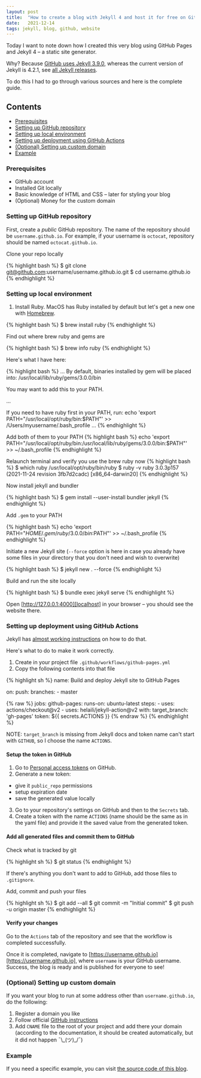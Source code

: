 ```yaml
---
layout: post
title:  "How to create a blog with Jekyll 4 and host it for free on GitHub"
date:   2021-12-14
tags: jekyll, blog, github, website
---
```


Today I want to note down how I created this very blog using GitHub Pages and Jekyll 4 – a static site generator.

Why? Because [GitHub uses Jekyll 3.9.0][gh-pages-versions], whereas the current version of Jekyll is 4.2.1,
see [all Jekyll releases][jekyll-releases].

To do this I had to go through various sources and here is the complete guide.

<!--more-->

## Contents
  - [Prerequisites](#prerequisites)
  - [Setting up GitHub repository](#setting-up-github-repository)
  - [Setting up local environment](#setting-up-local-environment)
  - [Setting up deployment using GitHub Actions](#setting-up-deployment-using-github-actions)
  - [(Optional) Setting up custom domain](#optional-setting-up-custom-domain)
  - [Example](#example)

### Prerequisites

* GitHub account
* Installed Git locally
* Basic knowledge of HTML and CSS – later for styling your blog
* (Optional) Money for the custom domain

### Setting up GitHub repository

First, create a *public* GitHub repository. The name of the repository should be `username.github.io`.
For example, if your username is `octocat`, repository should be named `octocat.github.io`.

Clone your repo locally

{% highlight bash %}
$ git clone git@github.com:username/username.github.io.git
$ cd username.github.io
{% endhighlight %}

### Setting up local environment

1. Install Ruby. MacOS has Ruby installed by default but let's get a new one with [Homebrew][homebrew].

{% highlight bash %}
$ brew install ruby
{% endhighlight %}

Find out where brew ruby and gems are

{% highlight bash %}
$ brew info ruby
{% endhighlight %}

Here's what I have here:

{% highlight bash %}
...
By default, binaries installed by gem will be placed into:
  /usr/local/lib/ruby/gems/3.0.0/bin

You may want to add this to your PATH.

...


If you need to have ruby first in your PATH, run:
  echo 'export PATH="/usr/local/opt/ruby/bin:$PATH"' >> /Users/myusername/.bash_profile
...
{% endhighlight %}

Add both of them to your PATH
{% highlight bash %}
echo 'export PATH="/usr/local/opt/ruby/bin:/usr/local/lib/ruby/gems/3.0.0/bin:$PATH"' >> ~/.bash_profile
{% endhighlight %}

Relaunch terminal and verify you use the brew ruby now
{% highlight bash %}
$ which ruby
/usr/local/opt/ruby/bin/ruby
$ ruby -v
ruby 3.0.3p157 (2021-11-24 revision 3fb7d2cadc) [x86_64-darwin20]
{% endhighlight %}

Now install jekyll and bundler

{% highlight bash %}
$ gem install --user-install bundler jekyll
{% endhighlight %}

Add `.gem` to your PATH

{% highlight bash %}
echo 'export PATH="$HOME/.gem/ruby/3.0.0/bin:$PATH"' >> ~/.bash_profile
{% endhighlight %}

Initiate a new Jekyll site (`--force` option is here in case you already have some files in your directory that you don't need and wish to overwrite)

{% highlight bash %}
$ jekyll new . --force
{% endhighlight %}

Build and run the site locally

{% highlight bash %}
$ bundle exec jekyll serve
{% endhighlight %}

Open [http://127.0.0.1:4000][localhost] in your browser – you should see the website there.

### Setting up deployment using GitHub Actions

Jekyll has [almost working instructions][jekyll-gh-actions] on how to do that.

Here's what to do to make it work correctly.

1. Create in your project file `.github/workflows/github-pages.yml`
2. Copy the following contents into that file

{% highlight sh %}
name: Build and deploy Jekyll site to GitHub Pages

on:
  push:
    branches:
      - master

{% raw %}
jobs:
  github-pages:
    runs-on: ubuntu-latest
    steps:
      - uses: actions/checkout@v2
      - uses: helaili/jekyll-action@v2
        with:
          target_branch: 'gh-pages'
          token: ${{ secrets.ACTIONS }}
{% endraw %}
{% endhighlight %}

NOTE: `target_branch` is missing from Jekyll docs and token name can't start with `GITHUB`, 
so I choose the name `ACTIONS`.

#### Setup the token in GitHub

1. Go to [Personal access tokens][gh-tokens] on GitHub.
2. Generate a new token:
  * give it `public_repo` permissions
  * setup expiration date
  * save the generated value locally
3. Go to your repository's settings on GitHub and then to the `Secrets` tab.
4. Create a token with the name `ACTIONS` (name should be the same as in the yaml file) and provide it 
the saved value from the generated token.
   
#### Add all generated files and commit them to GitHub

Check what is tracked by git

{% highlight sh %}
$ git status
{% endhighlight %}

If there's anything you don't want to add to GitHub, add those files to `.gitignore`.

Add, commit and push your files

{% highlight sh %}
$ git add --all
$ git commit -m "Initial commit"
$ git push -u origin master
{% endhighlight %}

#### Verify your changes

Go to the `Actions` tab of the repository and see that the workflow is completed successfully.

Once it is completed, navigate to [https://username.github.io][https://username.github.io], 
where `username` is your GitHub username. Success, the blog is ready and is published for everyone to see!

### (Optional) Setting up custom domain

If you want your blog to run at some address other than `username.github.io`, do the following:
1. Register a domain you like
2. Follow official [GitHub instructions][gh-custom-domain]
3. Add `CNAME` file to the root of your project and add there your domain (according to the documentation,
   it should be created automatically, but it did not happen ¯\\\_(ツ)_/¯)

### Example
If you need a specific example, you can visit [the source code of this blog][my-blog].

[gh-pages-versions]: https://pages.github.com/versions/
[gh-tokens]: https://github.com/settings/tokens
[gh-custom-domain]: https://docs.github.com/en/pages/configuring-a-custom-domain-for-your-github-pages-site/managing-a-custom-domain-for-your-github-pages-site#configuring-a-subdomain
[jekyll-releases]: https://github.com/jekyll/jekyll/releases
[jekyll-gh-actions]: https://jekyllrb.com/docs/continuous-integration/github-actions/
[homebrew]: https://brew.sh
[localhost]: http://127.0.0.1:4000
[https://username.github.io]: https://username.github.io
[my-blog]: https://github.com/lina-is-here/lina-is-here.github.io

